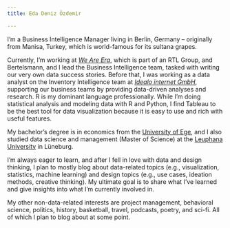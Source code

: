 ```yaml
---
title: Eda Deniz Özdemir

---
```

I’m a Business Intelligence Manager living in Berlin, Germany – originally from Manisa, Turkey, which is world-famous for its sultana grapes.

Currently, I’m working at [_We Are Era_](https://www.weareera.com/), which is part of an RTL Group, and Bertelsmann, and I lead the Business Intelligence team, tasked with writing our very own data success stories. Before that, I was working as a data analyst on the Inventory Intelligence team at [_Idealo internet GmbH_](https://www.idealo.de/), supporting our business teams by providing data-driven analyses and research. R is my dominant language professionally. While I’m doing statistical analysis and modeling data with R and Python, I find Tableau to be the best tool for data visualization because it is easy to use and rich with useful features.

My bachelor’s degree is in economics from the [University of Ege](https://ege.edu.tr/), and I also studied data science and management (Master of Science) at the [Leuphana University](https://www.leuphana.de/) in Lüneburg.

I’m always eager to learn, and after I fell in love with data and design thinking, I plan to mostly blog about data-related topics (e.g., visualization, statistics, machine learning) and design topics (e.g., use cases, ideation methods, creative thinking). My ultimate goal is to share what I’ve learned and give insights into what I’m currently involved in.

My other non-data-related interests are project management, behavioral science, politics, history, basketball, travel, podcasts, poetry, and sci-fi. All of which I plan to blog about at some point.